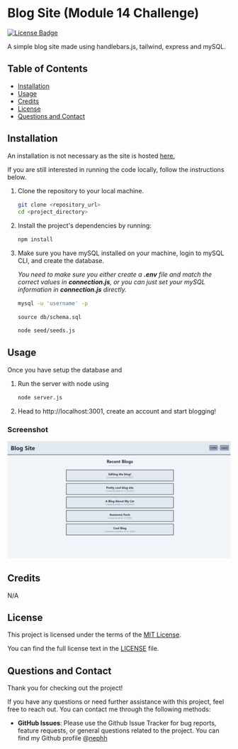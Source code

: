 # Blog Site (Module 14 Challenge)

[![License Badge](https://img.shields.io/badge/License-MIT-blue.svg)](https://opensource.org/licenses/MIT)

A simple blog site made using handlebars.js, tailwind, express and mySQL.

## Table of Contents

- [Installation](#installation)
- [Usage](#usage)
- [Credits](#credits)
- [License](#license)
- [Questions and Contact](#questions-and-contact)

## Installation

An installation is not necessary as the site is hosted [here.](https://polar-waters-51648-c4b3a9caa9ef.herokuapp.com)

If you are still interested in running the code locally, follow the instructions below.

1. Clone the repository to your local machine.

   ```bash
   git clone <repository_url>
   cd <project_directory>
   ```

2. Install the project's dependencies by running:

   ```bash
   npm install
   ```

3. Make sure you have mySQL installed on your machine, login to mySQL CLI, and create the database. 

    *You need to make sure you either create a **.env** file and match the correct values in **connection.js**, or you can just set your mySQL information in **connection.js** directly.*

   ```bash
   mysql -u 'username' -p
   ```

   ```mysql
   source db/schema.sql
   ```

   ```bash
   node seed/seeds.js
   ```


## Usage

Once you have setup the database and 

1. Run the server with node using

   ```bash
   node server.js
   ```

2. Head to http://localhost:3001, create an account and start blogging!

### Screenshot

![screenshot](./assets/screenshot.png)


## Credits

N/A

## License

This project is licensed under the terms of the [MIT License](https://opensource.org/licenses/MIT).

You can find the full license text in the [LICENSE](LICENSE) file.

## Questions and Contact

Thank you for checking out the project!

If you have any questions or need further assistance with this project, feel free to reach out. You can contact me through the following methods:

- **GitHub Issues**: Please use the Github Issue Tracker for bug reports, feature requests, or general questions related to the project. You can find my Github profile @[nephh](https://github.com/nephh)